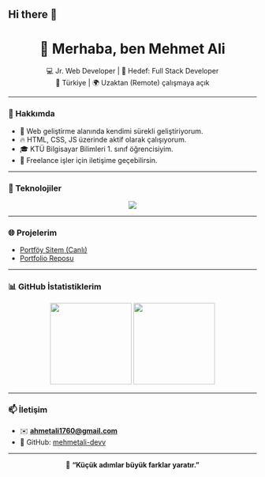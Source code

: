 ## Hi there 👋
<h1 align="center">👋 Merhaba, ben Mehmet Ali</h1>

<p align="center">
💻 Jr. Web Developer | 🎯 Hedef: Full Stack Developer <br>
📍 Türkiye | 🌍 Uzaktan (Remote) çalışmaya açık
</p>

---

### 🧠 Hakkımda
- 🚀 Web geliştirme alanında kendimi sürekli geliştiriyorum.  
- 🔥 HTML, CSS, JS üzerinde aktif olarak çalışıyorum.  
- 🎓 KTÜ Bilgisayar Bilimleri 1. sınıf öğrencisiyim.  
- 💼 Freelance işler için iletişime geçebilirsin.

---

### 🧰 Teknolojiler
<p align="center">
  <img src="https://skillicons.dev/icons?i=html,css,js,git,github,vscode,react,nodejs" />
</p>

---

### 🌐 Projelerim
- [Portföy Sitem (Canlı)](https://mehmetali-devv.github.io/portfolio)
- [Portfolio Reposu](https://github.com/mehmetali-devv/portfolio)

---

### 📊 GitHub İstatistiklerim
<p align="center">
  <img src="https://github-readme-stats.vercel.app/api?username=mehmetali-devv&show_icons=true&theme=radical" height="165"/>
  <img src="https://github-readme-stats.vercel.app/api/top-langs/?username=mehmetali-devv&layout=compact&theme=radical" height="165"/>
</p>

---

### 📫 İletişim
- ✉️ **ahmetali1760@gmail.com**  
- 🧩 GitHub: [mehmetali-devv](https://github.com/mehmetali-devv)

---

<p align="center">
  🚀 <b>“Küçük adımlar büyük farklar yaratır.”</b>  
</p>

<!--
**mehmetali-devv/mehmetali-devv** is a ✨ _special_ ✨ repository because its `README.md` (this file) appears on your GitHub profile.

Here are some ideas to get you started:

- 🔭 I’m currently working on ...
- 🌱 I’m currently learning ...
- 👯 I’m looking to collaborate on ...
- 🤔 I’m looking for help with ...
- 💬 Ask me about ...
- 📫 How to reach me: ...
- 😄 Pronouns: ...
- ⚡ Fun fact: ...
-->

